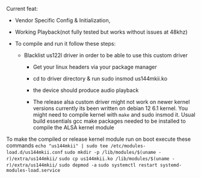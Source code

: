 

Current feat: 
- Vendor Specific Config & Initialization,
- Working Playback(not fully tested but works without issues at 48khz)

- To compile and run it follow these steps:
  - Blacklist us122l driver in order to be able to use this custom driver
    - Get your linux headers via your package manager
    - cd to driver directory & run sudo insmod us144mkii.ko
    - the device should produce audio playback
        
    - The release alsa custom driver might not work on newer kernel versions currently its been written on 
    debian 12 6.1 kernel. You might need to compile kernel with `make` and sudo insmod it. Usual build essentials gcc make packages needed to be installed to compile the ALSA kernel module

To make the compiled or release kernel module run on boot execute these commands
    `echo "us144mkii" | sudo tee /etc/modules-load.d/us144mkii.conf`
    `sudo mkdir -p /lib/modules/$(uname -r)/extra/us144mkii/`
    `sudo cp us144mkii.ko /lib/modules/$(uname -r)/extra/us144mkii/`
    `sudo depmod -a`
    `sudo systemctl restart systemd-modules-load.service`

